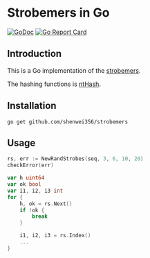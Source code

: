# Strobemers in Go

[![GoDoc](https://godoc.org/github.com/shenwei356/strobemers?status.svg)](https://godoc.org/github.com/shenwei356/strobemers)
[![Go Report Card](https://goreportcard.com/badge/github.com/shenwei356/strobemers)](https://goreportcard.com/report/github.com/shenwei356/strobemers)

## Introduction

This is a Go implementation of the [strobemers](https://github.com/ksahlin/strobemers).

The hashing functions is [ntHash](https://github.com/will-rowe/nthash/).

## Installation

    go get github.com/shenwei356/strobemers

## Usage


```go
rs, err := NewRandStrobes(seq, 3, 6, 10, 20)
checkError(err)

var h uint64
var ok bool
var i1, i2, i3 int
for {
    h, ok = rs.Next()
    if !ok {
        break
    }

    i1, i2, i3 = rs.Index()
    ...
}

```